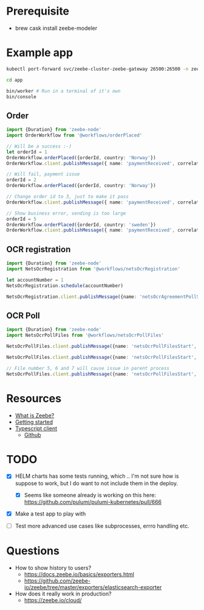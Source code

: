 # Prerequisite

- brew cask install zeebe-modeler

# Example app

```bash
kubectl port-forward svc/zeebe-cluster-zeebe-gateway 26500:26500 -n zeebe-thorbjorn # Run in a terminal of it's own

cd app

bin/worker # Run in a terminal of it's own
bin/console
```

## Order

```ts
import {Duration} from 'zeebe-node'
import OrderWorkflow from '@workflows/orderPlaced'

// Will be a success :-)
let orderId = 1
OrderWorkflow.orderPlaced({orderId, country: 'Norway'})
OrderWorkflow.client.publishMessage({ name: 'paymentReceived', correlationKey: orderId.toString(), timeToLive: Duration.seconds.of(60), variables: {receivedAmount: 100} })

// Will fail, payment issue
orderId = 2
OrderWorkflow.orderPlaced({orderId, country: 'Norway'})

// Change order id to 3, just to make it pass
OrderWorkflow.client.publishMessage({ name: 'paymentReceived', correlationKey: '3', timeToLive: Duration.seconds.of(60), variables: {receivedAmount: 100} })

// Show business error, sending is too large
orderId = 5
OrderWorkflow.orderPlaced({orderId, country: 'sweden'})
OrderWorkflow.client.publishMessage({ name: 'paymentReceived', correlationKey: orderId.toString(), timeToLive: Duration.seconds.of(60), variables: {receivedAmount: 100} })
```

## OCR registration

```ts
import {Duration} from 'zeebe-node'
import NetsOcrRegistration from '@workflows/netsOcrRegistration'

let accountNumber = 1
NetsOcrRegistration.schedule(accountNumber)

NetsOcrRegistration.client.publishMessage({name: 'netsOcrAgreementPollStatusNow', correlationKey: accountNumber.toString(), timeToLive: Duration.seconds.of(60), variables: {} })
```

## OCR Poll

```ts
import {Duration} from 'zeebe-node'
import NetsOcrPollFiles from '@workflows/netsOcrPollFiles'

NetsOcrPollFiles.client.publishMessage({name: 'netsOcrPollFilesStart', correlationKey: 'pollJobSameKeyEnsuresSingleInstance', timeToLive: Duration.seconds.of(60), variables: {numberOfFiles: 0} })

NetsOcrPollFiles.client.publishMessage({name: 'netsOcrPollFilesStart', correlationKey: 'pollJobSameKeyEnsuresSingleInstance', timeToLive: Duration.seconds.of(60), variables: {numberOfFiles: 2} })

// File number 5, 6 and 7 will cause issue in parent process
NetsOcrPollFiles.client.publishMessage({name: 'netsOcrPollFilesStart', correlationKey: 'pollJobSameKeyEnsuresSingleInstance', timeToLive: Duration.seconds.of(60), variables: {numberOfFiles: 7} })

```

# Resources

- [What is Zeebe?](https://docs.zeebe.io/introduction/what-is-zeebe.html)
- [Getting started](https://docs.zeebe.io/getting-started/index.html)
- [Typescript client](http://zeebe.joshwulf.com/introduction/)
  - [Github](https://github.com/creditsenseau/)

# TODO

- [x] HELM charts has some tests running, which .. I'm not sure how is suppose to work, but I do want to not include them in the deploy.
  - [x] Seems like someone already is working on this here: https://github.com/pulumi/pulumi-kubernetes/pull/666
- [x] Make a test app to play with
- [ ] Test more advanced use cases like subprocesses, errro handling etc.


# Questions

- How to show history to users?
  - https://docs.zeebe.io/basics/exporters.html
  - https://github.com/zeebe-io/zeebe/tree/master/exporters/elasticsearch-exporter
- How does it really work in production?
  - https://zeebe.io/cloud/


